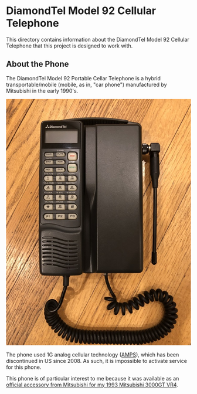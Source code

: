 # DiamondTel Model 92 Cellular Telephone

This directory contains information about the DiamondTel Model 92 Cellular Telephone that this project is designed to work with.

## About the Phone

The DiamondTel Model 92 Portable Cellar Telephone is a hybrid transportable/mobile (mobile, as in, "car phone") manufactured by Mitsubishi in the early 1990's. 

![DiamondTel Model 92 Portable Cellular Telephone](../readme/DiamondTel_Model_92.JPG)

The phone used 1G analog cellular technology ([AMPS](https://en.wikipedia.org/wiki/Advanced_Mobile_Phone_System)), which has been discontinued in US since 2008. As such, it is impossible to activate service for this phone. 

This phone is of particular interest to me because it was available as an [official accessory from Mitsubishi for my 1993 Mitsubishi 3000GT VR4](https://www.3swiki.org/Accessory:_Cellular_Telephone). 